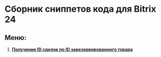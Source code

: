 # Сборник сниппетов кода для Bitrix 24

## Меню:
1. **[Получение ID сделок по ID зарезервированного товара](./getDealIdsByReservedProductId.md)**
